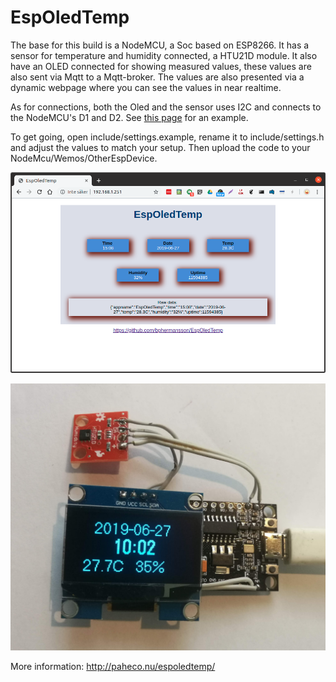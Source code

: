 # EspOledTemp
The base for this build is a NodeMCU, a Soc based on ESP8266. It has a sensor for temperature and humidity connected, a HTU21D module. It also have an OLED connected for showing measured values, these values are also sent via Mqtt to a Mqtt-broker.
The values are also presented via a dynamic webpage where you can see the values in near realtime.

As for connections, both the Oled and the sensor uses I2C and connects to the NodeMCU's D1 and D2. See [this page](http://www.esp8266learning.com/esp8266-sht21-humidity-temperature-sensor-example.php) for an example. 

To get going, open include/settings.example, rename it to include/settings.h and adjust the values to match your setup. Then upload the code to your NodeMcu/Wemos/OtherEspDevice. 

![Screenshot](https://github.com/bphermansson/EspOledTemp/blob/dev/screenshot.png)

![Device](https://github.com/bphermansson/EspOledTemp/blob/dev/device.jpg)

More information: http://paheco.nu/espoledtemp/
